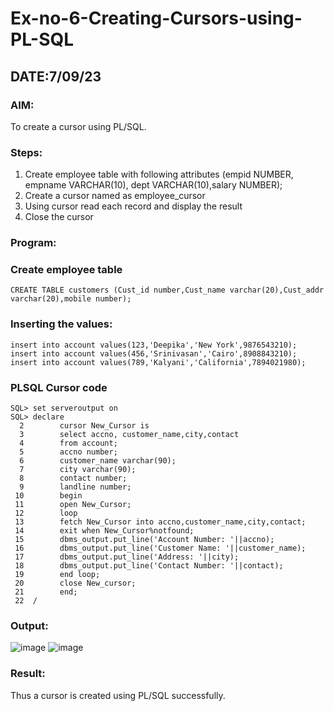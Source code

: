 # Ex-no-6-Creating-Cursors-using-PL-SQL
## DATE:7/09/23

### AIM: 
To create a cursor using PL/SQL.

### Steps:
1. Create employee table with following attributes (empid NUMBER, empname VARCHAR(10), dept VARCHAR(10),salary NUMBER);
2. Create a cursor named as employee_cursor
3. Using cursor read each record and display the result
4. Close the cursor

### Program:
### Create employee table
```
CREATE TABLE customers (Cust_id number,Cust_name varchar(20),Cust_addr varchar(20),mobile number);

```
### Inserting the values:
```
insert into account values(123,'Deepika','New York',9876543210);
insert into account values(456,'Srinivasan','Cairo',8908843210);
insert into account values(789,'Kalyani','California',7894021980);
```
### PLSQL Cursor code
```
SQL> set serveroutput on
SQL> declare
  2        cursor New_Cursor is
  3        select accno, customer_name,city,contact
  4        from account;
  5        accno number;
  6        customer_name varchar(90);
  7        city varchar(90);
  8        contact number;
  9        landline number;
 10        begin
 11        open New_Cursor;
 12        loop
 13        fetch New_Cursor into accno,customer_name,city,contact;
 14        exit when New_Cursor%notfound;
 15        dbms_output.put_line('Account Number: '||accno);
 16        dbms_output.put_line('Customer Name: '||customer_name);
 17        dbms_output.put_line('Address: '||city);
 18        dbms_output.put_line('Contact Number: '||contact);
 19        end loop;
 20        close New_cursor;
 21        end;
 22  /
```
### Output:
![image](https://github.com/CHANDRUMANIKANDAN/Ex-no-6-Creating-Cursors-using-PL-SQL/assets/118644502/85a810f2-f17c-4e0b-8f94-87000b4fc7d8)
![image](https://github.com/CHANDRUMANIKANDAN/Ex-no-6-Creating-Cursors-using-PL-SQL/assets/118644502/d4ad1615-9c33-4063-8af2-d524fa83b6bd)

### Result:
Thus a cursor is created using PL/SQL successfully.
